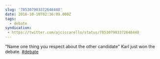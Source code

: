 ```yaml
---
slug: '785307903372648448'
date: 2016-10-10T02:36:09.000Z
tags:
  - debate
syndication:
 - https://twitter.com/ajciccarello/status/785307903372648448
---
```


"Name one thing you respect about the other candidate" Karl just won the debate. [#debate](/posts/tags/debate)
